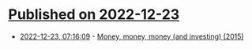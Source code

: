 # [Published on 2022-12-23](index.md)

* [2022-12-23, 07:16:09](https://news.ycombinator.com/item?id=34103108) - [Money, money, money (and investing) (2015)](https://philip.greenspun.com/materialism/money)
